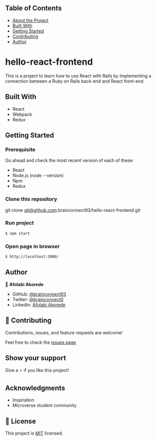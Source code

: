 ## Table of Contents

* [About the Project](#hello-react-frontend)
* [Built With](#built-with)
* [Getting Started](#getting-started)
* [Contributing](#🤝-contributing)
* [Author](#author)


#  hello-react-frontend
This is a project to learn how to use React with Rails by Implementing a connection between a Ruby on Rails back-end and React front-end.

## Built With
- React
- Webpack
- Redux

## Getting Started

### Prerequisite
Go ahead and check the most recent version of each of these:
- React
- Node.js (node --version)
- Npm
- Redux

### Clone this repository
git clone git@github.com:brainconnect93/hello-react-frontend.git

### Run project

```bash
$ npm start

```

### Open page in browser

```bash
$ http://localhost:3000/
```

## Author

👤 **Afolabi Akorede**

- GitHub: [@brainconnect93](https://github.com/brainconnect93)
- Twitter: [@brainconnect0](https://twitter.com/brainconnect0)
- LinkedIn: [Afolabi Akorede](https://linkedin.com/in/brainconnect93)

## 🤝 Contributing

Contributions, issues, and feature requests are welcome!

Feel free to check the [issues page](https://github.com/brainconnect93/hello-react-frontend/issues)

## Show your support

Give a ⭐️ if you like this project!

## Acknowledgments

- Inspiration
- Microverse student community

## 📝 License

This project is [MIT](C:\Users\Administrator\Desktop\hello-react-frontend\LICENSE) licensed.

